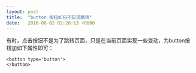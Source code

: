 ```yaml
---
layout: post
title:  "button 按钮如何不实现跳转"
date:   2016-06-02 02:26:13 +0800
---
```

有时，点击按钮不是为了跳转页面，只是在当前页面实现一些变动，为button按钮加如下属性即可：

```
<button type='button'>
</button>
```